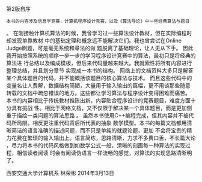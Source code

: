 第2版自序

	本书的内容涉及信息学竞赛，计算机程序设计竞赛，以及《算法导论》中一些经典算法与题目
。
	在刚接触计算机算法的时候，我曾学习过一些算法设计教材，但在实际编程时却发现单靠教材
中的基础定理和概念远不能解决它们。我也曾尝试在Online Judge刷题，可是毫无系统和章法的做
题脱离了基础理论，让人无从下手。
	因此我开始按照系统的顺序一步一步的学习程序设计竞赛中的算法，最初只是将经典的算法进
行总结以及编成模板，但后来代码量越来越大。我就索性将所有内容进行整理总结，并且划分章节
实现成一本书的结构。
	网络上的文档资料大多只是解答某个具体题目的代码，并不能概括该题目的核心算法与技术。
而且这些代码中的变量名让人费解，数据结构简陋，大量用于输入输出的篇幅，更不用谈那些随意
转载的文档中疏忽错误的地方。这些都让学习算法与程序设计变得困难而痛苦。
	本书的内容相比于传统教材推陈出新，内容贴合程序设计的竞赛题目，难度方面十分具有挑战
性。相比于网络文档，又不仅限于解决某一个具体题目，而是更加侧重于描绘一类问题的算法思路
。
	虽然本书使用C++编程完成，但其内容并不被代码所局限。相反更注重代码背后所代表的抽象
数学模型。本书的每篇文档都用清晰简洁的语言准确的描述问题，而不只是单纯的就题论题，更加
不会将宝贵的精力花费在繁琐的输入输出上。语言简练，思路清晰，力求不多费口舌，不长篇大论
，尽力将本书的代码风格做到如数学公式一般，清晰的刻画每一种算法的实现过程，相信读者阅读
时会有阅读伪语言一样流畅的感觉，对算法的实现思路清晰明了。

西安交通大学计算机系
林荣彬
2014年3月13日

